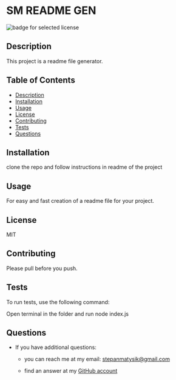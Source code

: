 

  
  # SM README GEN
  
  ![badge for selected license](https://img.shields.io/badge/license-MIT-9cf)
  
  ## Description
  
  This project is a readme file generator.

  ## Table of Contents

  * [Description](#description)
  * [Installation](#installation)
  * [Usage](#usage)
  * [License](#license)
  * [Contributing](#contributing)
  * [Tests](#tests)
  * [Questions](#questions)
  
  ## Installation
  
  clone the repo and follow instructions in readme of the project

  ## Usage

  For easy and fast creation of a readme file for your project.

  ## License

  MIT

  ## Contributing

  Please pull before you push.

  ## Tests
  
  To run tests, use the following command:
 
  Open terminal in the folder and run node index.js

  ## Questions
  
  - If you have additional questions:

    - you can reach me at my email:  [stepanmatysik@gmail.com](mailto:stepanmatysik@gmail.com)
 
    - find an answer at my [GitHub account](https://github.com/elfsvet)
  